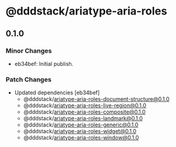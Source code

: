 # @dddstack/ariatype-aria-roles

## 0.1.0

### Minor Changes

- eb34bef: Initial publish.

### Patch Changes

- Updated dependencies [eb34bef]
  - @dddstack/ariatype-aria-roles-document-structure@0.1.0
  - @dddstack/ariatype-aria-roles-live-region@0.1.0
  - @dddstack/ariatype-aria-roles-composite@0.1.0
  - @dddstack/ariatype-aria-roles-landmark@0.1.0
  - @dddstack/ariatype-aria-roles-generic@0.1.0
  - @dddstack/ariatype-aria-roles-widget@0.1.0
  - @dddstack/ariatype-aria-roles-window@0.1.0
